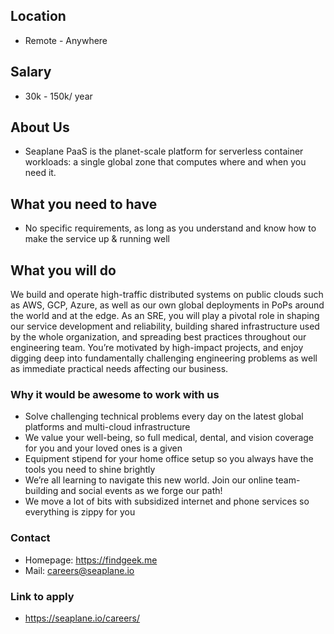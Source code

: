 ## Location

* Remote - Anywhere

## Salary

* 30k - 150k/ year

## About Us

* Seaplane PaaS is the planet-scale platform for serverless container workloads: a single global zone that computes where and when you need it.  

## What you need to have

* No specific requirements, as long as you understand and know how to make the service up & running well

## What you will do

We build and operate high-traffic distributed systems on public clouds such as AWS, GCP, Azure, as well as our own global deployments in PoPs around the world and at the edge​. As an SRE, you will play a pivotal role in shaping our service development and reliability, building shared infrastructure used by the whole organization, and spreading best practices throughout our engineering team. You’re motivated by high-impact projects, and enjoy digging deep into fundamentally challenging engineering problems as well as immediate practical needs affecting our business.


### Why it would be awesome to work with us

* Solve challenging technical problems every day on the latest global platforms and multi-cloud infrastructure
* We value your well-being, so full medical, dental, and vision coverage for you and your loved ones is a given
* Equipment stipend for your home office setup so you always have the tools you need to shine brightly
* We’re all learning to navigate this new world. Join our online team-building and social events as we forge our path!
* We move a lot of bits with subsidized internet and phone services so everything is zippy for you

### Contact

* Homepage: https://findgeek.me
* Mail: careers@seaplane.io

### Link to apply

* https://seaplane.io/careers/
